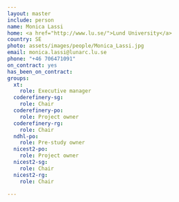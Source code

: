 ```yaml
---
layout: master
include: person
name: Monica Lassi
home: <a href="http://www.lu.se/">Lund University</a>
country: SE
photo: assets/images/people/Monica_Lassi.jpg
email: monica.lassi@lunarc.lu.se
phone: "+46 706471091"
on_contract: yes
has_been_on_contract:
groups:
  xt:
    role: Executive manager
  coderefinery-sg:
    role: Chair
  coderefinery-po:
    role: Project owner
  coderefinery-rg:
    role: Chair
  ndhl-po:
    role: Pre-study owner
  nicest2-po:
    role: Project owner
  nicest2-sg:
    role: Chair
  nicest2-rg:
    role: Chair

---
```

